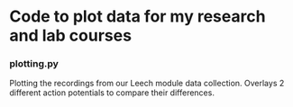 # Code to plot data for my research and lab courses

### plotting.py
Plotting the recordings from our Leech module data collection.
Overlays 2 different action potentials to compare their differences.
